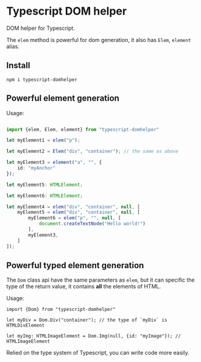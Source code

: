 # Typescript DOM helper
DOM helper for Typescript.

The `elem` method is powerful for dom generation,
it also has `Elem`, `element` alias.

## Install

```
npm i typescript-domhelper
```

## Powerful element generation

Usage:

```typescript

import {elem, Elem, element} from "typescript-domhelper"

let myElement1 = elem("p");

let myElement2 = Elem("div", "container"); // the same as above

let myElement3 = element("a", "", {
    id: "myAnchor"
});

let myElement5: HTMLElement;

let myElement6: HTMLElement;

let myElement4 = elem("div", "container", null, [
    myElement5 = elem("div", "container", null, [
        myElement6 = elem("p", "", null, [
            document.createTextNode("Hello world!")
        ],
        myElement3,
    ]
]);

```

## Powerful typed element generation

The `Dom` class api have the same parameters as `elem`,  but it can specific the type of the return value, it contains **all** the elements of HTML.

Usage:

```
import {Dom} from "typescript-domhelper"

let myDiv = Dom.Div("container"); // the type of `myDiv` is HTMLDivElement

let myImg: HTMLImageElement = Dom.Img(null, {id: "myImage"}); // HTMLImageElement
```

Relied on the type system of Typescript, you can write code more easily.
